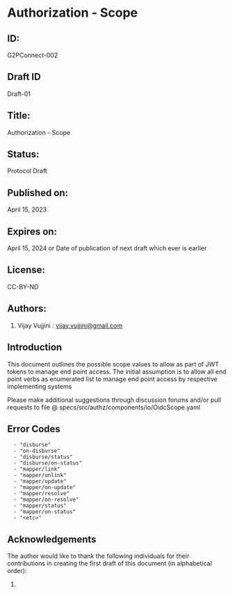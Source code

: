 # Authorization - Scope 

## ID: 
G2PConnect-002

## Draft ID
Draft-01

## Title:
Authorization - Scope

## Status:
Protocol Draft

## Published on:
April 15, 2023

## Expires on:
April 15, 2024 or Date of publication of next draft which ever is earlier

## License:
CC-BY-ND

## Authors:
1. Vijay Vujjini : vijay.vujjini@gmail.com

## Introduction
  This document outlines the possible scope values to allow as part of JWT tokens to manage end point access. The initial assumption is to allow all end point verbs as enumerated list to manage end point access by respective implementing systems 

  Please make additional suggestions through discussion forums and/or pull requests to file @ specs/src/authz/components/io/OidcScope.yaml

  ## Error Codes
  ```
    - "disburse"
    - "on-disburse"
    - "disburse/status"
    - "disburse/on-status"
    - "mapper/link"
    - "mapper/unlink"
    - "mapper/update"
    - "mapper/on-update"
    - "mapper/resolve"
    - "mapper/on-resolve"
    - "mapper/status"
    - "mapper/on-status"
    - "<etc>"
  ```

  ## Acknowledgements
  The author would like to thank the following individuals for their contributions in creating the first draft of this document (in alphabetical order):

1. 
